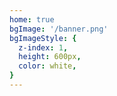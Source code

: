 ```yaml
---
home: true
bgImage: '/banner.png'
bgImageStyle: {
  z-index: 1,
  height: 600px,
  color: white,
}
---
```


